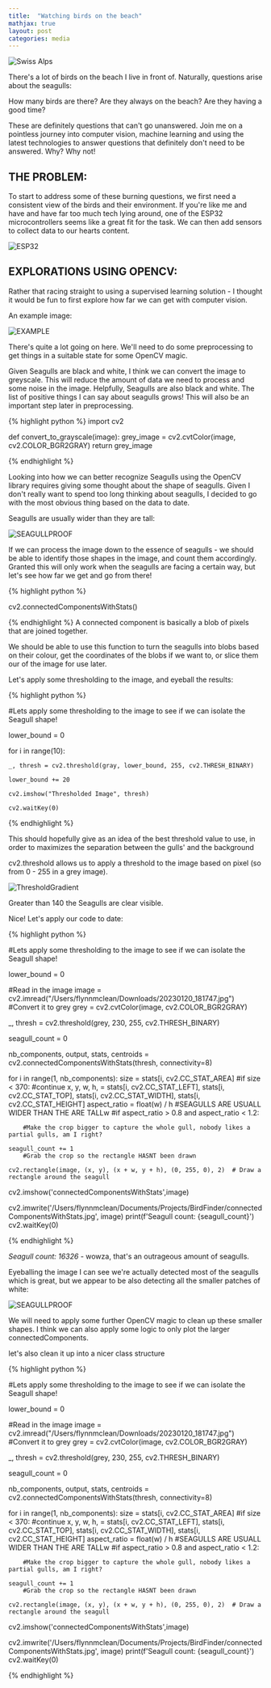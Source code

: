 ```yaml
---
title:  "Watching birds on the beach"
mathjax: true
layout: post
categories: media
---
```


![Swiss Alps](https://user-images.githubusercontent.com/4943215/55412536-edbba180-5567-11e9-9c70-6d33bca3f8ed.jpg)




There's a lot of birds on the beach I live in front of.  Naturally, questions arise about the seagulls:

How many birds are there? Are they always on the beach? Are they having a good time? 

These are definitely questions that can't go unanswered. Join me on a pointless journey into computer vision, machine learning and using the latest technologies to answer questions that definitely don't need to be answered. Why? Why not!

## THE PROBLEM:

To start to address some of these burning questions, we first need a consistent view of the birds and their environment. If you're like me and have and have far too much tech lying around, one of the ESP32 microcontrollers seems like a great fit for the task. We can then add sensors to collect data to our hearts content.

![ESP32](/assets/esp32.jpg)

## EXPLORATIONS USING OPENCV:

Rather that racing straight to using a supervised learning solution - I thought it would be fun to first explore how far we can get with computer vision.


An example image:

![EXAMPLE](/assets/OriginalImage.jpg)

There's quite a lot going on here. We'll need to do some preprocessing to get things in a suitable state for some OpenCV magic.

Given Seagulls are black and white, I think we can convert the image to greyscale. This will reduce the amount of data we need to process and some noise in the image. Helpfully, Seagulls are also black and white. The list of positive things I can say about seagulls grows! This will also be an important step later in preprocessing. 


{% highlight python %}
import cv2

def convert_to_grayscale(image):
        grey_image = cv2.cvtColor(image, cv2.COLOR_BGR2GRAY)
        return grey_image

{% endhighlight %}

Looking into how we can better recognize Seagulls using the OpenCV library requires giving some thought about the shape of seagulls. Given I don't really want to spend too long thinking about seagulls, I decided to go with the most obvious thing based on the data to date.

Seagulls are usually wider than they are tall:

![SEAGULLPROOF](/assets/SeagullProof.jpg)

If we can process the image down to the essence of seagulls - we should be able to identify those shapes in the image, and count them accordingly. Granted this will only work when the seagulls are facing a certain way, but let's see how far we get and go from there!

{% highlight python %}

 cv2.connectedComponentsWithStats() 

{% endhighlight %}
A connected component is basically a blob of pixels that are joined together. 

We should be able to use this function to turn the seagulls into blobs based on their colour, get the coordinates of the blobs if we want to, or slice them our of the image for use later.

Let's apply some thresholding to the image, and eyeball the results:

{% highlight python %}

#Lets apply some thresholding to the image to see if we can isolate the Seagull shape!


lower_bound = 0

for i in range(10):
    
    _, thresh = cv2.threshold(gray, lower_bound, 255, cv2.THRESH_BINARY)
    
    lower_bound += 20
    
    cv2.imshow("Thresholded Image", thresh)
    
    cv2.waitKey(0)
    

{% endhighlight %}


This should hopefully give as an idea of the best threshold value to use, in order to maximizes the separation between the gulls' and the background

cv2.threshold allows us to apply a threshold to the image based on pixel (so from 0 - 255 in a grey image).


![ThresholdGradient](/assets/ThresholdGradient.jpg)



Greater than 140 the Seagulls are clear visible.


Nice! Let's apply our code to date:



{% highlight python %}

#Lets apply some thresholding to the image to see if we can isolate the Seagull shape!


lower_bound = 0

#Read in the image
image = cv2.imread("/Users/flynnmclean/Downloads/20230120_181747.jpg")
#Convert it to grey
grey = cv2.cvtColor(image, cv2.COLOR_BGR2GRAY)

_, thresh = cv2.threshold(grey, 230, 255, cv2.THRESH_BINARY)

seagull_count = 0

nb_components, output, stats, centroids = cv2.connectedComponentsWithStats(thresh, connectivity=8)

for i in range(1, nb_components):
    size = stats[i, cv2.CC_STAT_AREA]
    #if size < 370:
        #continue
    x, y, w, h, = stats[i, cv2.CC_STAT_LEFT], stats[i, cv2.CC_STAT_TOP], stats[i, cv2.CC_STAT_WIDTH], stats[i, cv2.CC_STAT_HEIGHT]
    aspect_ratio = float(w) / h
    #SEAGULLS ARE USUALL WIDER THAN THE ARE TALLw
    #if aspect_ratio > 0.8 and aspect_ratio < 1.2:
        
        #Make the crop bigger to capture the whole gull, nobody likes a partial gulls, am I right?

    seagull_count += 1
        #Grab the crop so the rectangle HASNT been drawn
 
    cv2.rectangle(image, (x, y), (x + w, y + h), (0, 255, 0), 2)  # Draw a rectangle around the seagull
 
cv2.imshow('connectedComponentsWithStats',image)

cv2.imwrite('/Users/flynnmclean/Documents/Projects/BirdFinder/connectedComponentsWithStats.jpg', image)
print(f'Seagull count: {seagull_count}')
cv2.waitKey(0)
    

{% endhighlight %}

<i>Seagull count: 16326</i> - wowza, that's an outrageous amount of seagulls.

Eyeballing the image I can see we're actually detected most of the seagulls which is great, but we appear to be also detecting all the smaller patches of white:

![SEAGULLPROOF](/assets/connectedComponentsWithStats.jpg)

We will need to apply some further OpenCV magic to clean up these smaller shapes. I think we can also apply some logic to only plot the larger connectedComponents.

let's also clean it up into a nicer class structure 



{% highlight python %}

#Lets apply some thresholding to the image to see if we can isolate the Seagull shape!


lower_bound = 0

#Read in the image
image = cv2.imread("/Users/flynnmclean/Downloads/20230120_181747.jpg")
#Convert it to grey
grey = cv2.cvtColor(image, cv2.COLOR_BGR2GRAY)

_, thresh = cv2.threshold(grey, 230, 255, cv2.THRESH_BINARY)

seagull_count = 0

nb_components, output, stats, centroids = cv2.connectedComponentsWithStats(thresh, connectivity=8)

for i in range(1, nb_components):
    size = stats[i, cv2.CC_STAT_AREA]
    #if size < 370:
        #continue
    x, y, w, h, = stats[i, cv2.CC_STAT_LEFT], stats[i, cv2.CC_STAT_TOP], stats[i, cv2.CC_STAT_WIDTH], stats[i, cv2.CC_STAT_HEIGHT]
    aspect_ratio = float(w) / h
    #SEAGULLS ARE USUALL WIDER THAN THE ARE TALLw
    #if aspect_ratio > 0.8 and aspect_ratio < 1.2:
        
        #Make the crop bigger to capture the whole gull, nobody likes a partial gulls, am I right?

    seagull_count += 1
        #Grab the crop so the rectangle HASNT been drawn
 
    cv2.rectangle(image, (x, y), (x + w, y + h), (0, 255, 0), 2)  # Draw a rectangle around the seagull
 
cv2.imshow('connectedComponentsWithStats',image)

cv2.imwrite('/Users/flynnmclean/Documents/Projects/BirdFinder/connectedComponentsWithStats.jpg', image)
print(f'Seagull count: {seagull_count}')
cv2.waitKey(0)
    

{% endhighlight %}
